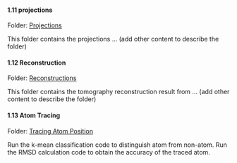#### 1.11 projections

Folder: [Projections](./1.11_projections)

This folder contains the projections ... (add other content to describe the folder)

#### 1.12 Reconstruction

Folder: [Reconstructions](./1.12_reconstructions)

This folder contains the tomography reconstruction result from ... (add other content to describe the folder)

#### 1.13 Atom Tracing

Folder: [Tracing Atom Position](./1.13_tracing_classification)

Run the k-mean classification code to distinguish atom from non-atom. Run the RMSD calculation code to obtain the accuracy of the traced atom.
